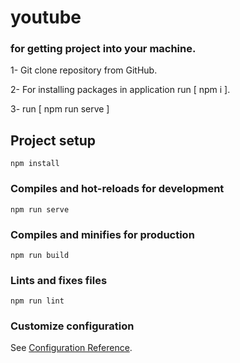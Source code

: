 # youtube


### for getting project into your machine.

1- Git clone repository from GitHub.

2- For installing packages in application run [ npm i ].

3- run [ npm run serve ]



## Project setup
```
npm install
```

### Compiles and hot-reloads for development
```
npm run serve
```

### Compiles and minifies for production
```
npm run build
```

### Lints and fixes files
```
npm run lint
```

### Customize configuration
See [Configuration Reference](https://cli.vuejs.org/config/).
